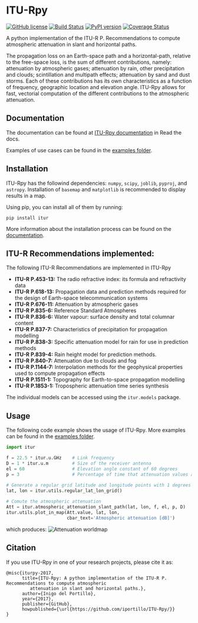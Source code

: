 # ITU-Rpy 
[![GitHub license](https://img.shields.io/badge/license-MIT-lightgrey.svg)](https://raw.githubusercontent.com/Carthage/Carthage/master/LICENSE.md) [![Build Status](https://travis-ci.org/iportillo/ITU-Rpy.svg?branch=master)](https://travis-ci.org/iportillo/ITU-Rpy) [![PyPI version](https://badge.fury.io/py/itur.svg)](https://badge.fury.io/py/itur) [![Coverage Status](https://coveralls.io/repos/github/iportillo/ITU-Rpy/badge.svg?branch=master)](https://coveralls.io/github/iportillo/ITU-Rpy?branch=master)

A python implementation of the ITU-R P. Recommendations to compute atmospheric attenuation in slant and horizontal paths.

The propagation loss on an Earth-space path and a horizontal-path, relative to the free-space loss, is the sum of different contributions, namely:  attenuation by atmospheric gases; attenuation by rain, other precipitation and clouds; scintillation and multipath effects; attenuation by sand and dust storms. Each of these contributions has its own characteristics as a function of frequency, geographic location and elevation angle. ITU-Rpy allows for fast, vectorial computation of the different contributions to the atmospheric attenuation. 

## Documentation
The documentation can be found at [ITU-Rpy documentation](http://itu-rpy.readthedocs.io/en/latest/index.html) in Read the docs.

Examples of use cases can be found in the [examples folder](https://github.com/iportillo/ITU-Rpy/tree/master/examples).

## Installation
ITU-Rpy has the followind dependencies: `numpy`, `scipy`, `joblib`, `pyproj`, and `astropy`. Installation of `basemap` and `matplotlib` is recommended to display results in a map.

Using pip, you can install all of them by running:
```
pip install itur
```

More information about the installation process can be found on the [documentation](https://github.com/iportillo/ITU-Rpy/blob/master/docs/installation.rst).

## ITU-R Recommendations implemented:
The following ITU-R Recommendations are implemented in ITU-Rpy
*    **ITU-R P.453-13:** The radio refractive index: its formula and refractivity data
*    **ITU-R P.618-13:** Propagation data and prediction methods required for the design of Earth-space telecommunication systems
*    **ITU-R P.676-11:** Attenuation by atmospheric gases
*    **ITU-R P.835-6:** Reference Standard Atmospheres
*    **ITU-R P.836-6:** Water vapour: surface density and total columnar content
*    **ITU-R P.837-7:** Characteristics of precipitation for propagation modelling
*    **ITU-R P.838-3:** Specific attenuation model for rain for use in prediction methods
*    **ITU-R P.839-4:** Rain height model for prediction methods.
*    **ITU-R P.840-7:** Attenuation due to clouds and fog 
*    **ITU-R P.1144-7:** Interpolation methods for the geophysical properties used to compute propagation effects 
*    **ITU-R P.1511-1:** Topography for Earth-to-space propagation modelling
*    **ITU-R P.1853-1:** Tropospheric attenuation time series synthesis

The individual models can be accessed using the `itur.models` package.


## Usage
The following code example shows the usage of ITU-Rpy. More examples can be found in the [examples folder](https://github.com/iportillo/ITU-Rpy/tree/master/examples).
```python
import itur

f = 22.5 * itur.u.GHz    # Link frequency
D = 1 * itur.u.m         # Size of the receiver antenna
el = 60                  # Elevation angle constant of 60 degrees
p = 3                    # Percentage of time that attenuation values are exceeded.
	
# Generate a regular grid latitude and longitude points with 1 degrees resolution	
lat, lon = itur.utils.regular_lat_lon_grid() 

# Comute the atmospheric attenuation
Att = itur.atmospheric_attenuation_slant_path(lat, lon, f, el, p, D) 
itur.utils.plot_in_map(Att.value, lat, lon, 
                       cbar_text='Atmospheric attenuation [dB]')
```
which produces:
![Attenuation worldmap](https://raw.githubusercontent.com/iportillo/ITU-Rpy/master/docs/images/att_world.png)

## Citation
If you use ITU-Rpy in one of your research projects, please cite it as:

```
@misc{iturpy-2017,
      title={ITU-Rpy: A python implementation of the ITU-R P. Recommendations to compute atmospheric
	     attenuation in slant and horizontal paths.},
      author={Inigo del Portillo},
      year={2017},
      publisher={GitHub},
      howpublished={\url{https://github.com/iportillo/ITU-Rpy/}}
}
```

